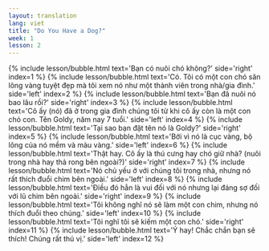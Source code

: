 ```yaml
---
layout: translation
lang: viet
title: "Do You Have a Dog?"
week: 1
lesson: 2
---
```


{% include lesson/bubble.html text='Bạn có nuôi chó không?' side='right' index=1 %}
{% include lesson/bubble.html text='Có. Tôi có một con chó săn lông vàng tuyệt đẹp mà tôi xem nó như một thành viên trong nhà/gia đình.' side='left' index=2 %}
{% include lesson/bubble.html text='Bạn đã nuôi nó bao lâu rồi?' side='right' index=3 %}
{% include lesson/bubble.html text='Cô ấy (nó) đã ở trong gia đình chúng tôi từ khi cô ấy còn là một con chó con. Tên Goldy, năm nay 7 tuổi.' side='left' index=4 %}
{% include lesson/bubble.html text='Tại sao bạn đặt tên nó là Goldy?' side='right' index=5 %}
{% include lesson/bubble.html text='Bởi vì nó là cục vàng, bộ lông của nó mềm và màu vàng.' side='left' index=6 %}
{% include lesson/bubble.html text='Thật hay. Cô ấy là thú cưng hay chó giữ nhà? (nuôi trong nhà hay thả rong bên ngoài?)' side='right' index=7 %}
{% include lesson/bubble.html text='Nó chủ yếu ở với chúng tôi trong nhà, nhưng nó rất thích đuổi chim bên ngoài.' side='left' index=8 %}
{% include lesson/bubble.html text='Điều đó hẳn là vui đối với nó nhưng lại đáng sợ đối với lũ chim bên ngoài.' side='right' index=9 %}
{% include lesson/bubble.html text='Tôi không nghĩ nó sẽ làm  một con chim, nhưng nó thích đuổi theo chúng.' side='left' index=10 %}
{% include lesson/bubble.html text='Tôi nghĩ tôi sẽ kiếm một con chó.' side='right' index=11 %}
{% include lesson/bubble.html text='Ý hay! Chắc chắn bạn sẽ thích! Chúng rất thú vị.' side='left' index=12 %}
